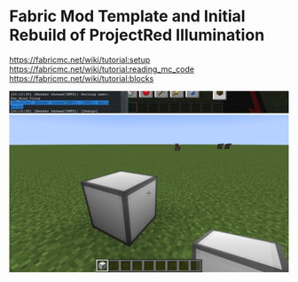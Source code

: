 # Fabric Mod Template and Initial Rebuild of ProjectRed Illumination

https://fabricmc.net/wiki/tutorial:setup \
https://fabricmc.net/wiki/tutorial:reading_mc_code \
https://fabricmc.net/wiki/tutorial:blocks

![screenshot](https://github.com/themindvirus/pyro/blob/fabric/screenshot.png)
![screenshot](https://github.com/themindvirus/pyro/blob/fabric/screenshot2.png)
